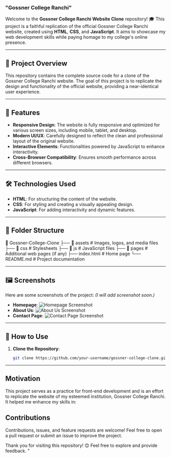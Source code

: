 ### "Gossner College Ranchi" ###

Welcome to the **Gossner College Ranchi Website Clone** repository! 🎓 This project is a faithful replication of the official Gossner College Ranchi website, created using **HTML**, **CSS**, and **JavaScript**. It aims to showcase my web development skills while paying homage to my college's online presence.

---

## 🚀 Project Overview

This repository contains the complete source code for a clone of the Gossner College Ranchi website. The goal of this project is to replicate the design and functionality of the official website, providing a near-identical user experience.

---

## 🌟 Features

- **Responsive Design**: The website is fully responsive and optimized for various screen sizes, including mobile, tablet, and desktop.
- **Modern UI/UX**: Carefully designed to reflect the clean and professional layout of the original website.
- **Interactive Elements**: Functionalities powered by JavaScript to enhance interactivity.
- **Cross-Browser Compatibility**: Ensures smooth performance across different browsers.

---

## 🛠️ Technologies Used

- **HTML**: For structuring the content of the website.
- **CSS**: For styling and creating a visually appealing design.
- **JavaScript**: For adding interactivity and dynamic features.

---

## 📂 Folder Structure

📁 Gossner-College-Clone ├── 📁 assets # Images, logos, and media files ├── 📁 css # Stylesheets ├── 📁 js # JavaScript files ├── 📁 pages # Additional web pages (if any) ├── index.html # Home page └── README.md # Project documentation


---

## 🖼️ Screenshots

Here are some screenshots of the project:
*(I will add screenshot soon.)*
- **Homepage**: ![Homepage Screenshot](#)
- **About Us**: ![About Us Screenshot](#)
- **Contact Page**: ![Contact Page Screenshot](#)

---

## 📖 How to Use

1. **Clone the Repository**:
   ```bash
   git clone https://github.com/your-username/gossner-college-clone.git
---

## Motivation
This project serves as a practice for front-end development and is an effort to replicate the website of my esteemed institution, Gossner College Ranchi. It helped me enhance my skills in:

## Contributions
Contributions, issues, and feature requests are welcome! Feel free to open a pull request or submit an issue to improve the project.


Thank you for visiting this repository! 😊 Feel free to explore and provide feedback. "

